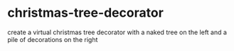 # christmas-tree-decorator
create a virtual christmas tree decorator with a naked tree on the left and a pile of decorations on the right
